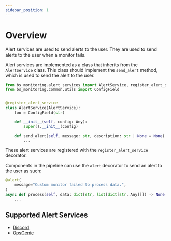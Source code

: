 ```yaml
---
sidebar_position: 1
---
```


# Overview

Alert services are used to send alerts to the user. They are used to send alerts to the user when a monitor fails.

Alert services are implemented as a class that inherits from the `AlertService` class. This class should implement the `send_alert` method, which is used to send the alert to the user.

```python
from bs_monitoring.alert_services import AlertService, register_alert_service
from bs_monitoring.common.utils import ConfigField


@register_alert_service
class AlertService(AlertService):
    foo = ConfigField(str)

    def __init__(self, config: Any):
        super().__init__(config)

    def send_alert(self, message: str, description: str | None = None):
        ...
```

These alert services are registered with the `register_alert_service` decorator.

Components in the pipeline can use the `alert` decorator to send an alert to the user as such:

```python
@alert(
    message="Custom monitor failed to process data.",
)
async def process(self, data: dict[str, list[dict[str, Any]]]) -> None:
    ...
```

## Supported Alert Services

- [Discord](/docs/alertservices/discord)
- [OpsGenie](/docs/alertservices/opsgenie)
